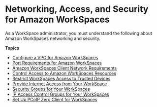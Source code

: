 # Networking, Access, and Security for Amazon WorkSpaces<a name="amazon-workspaces-networking"></a>

As a WorkSpace administrator, you must understand the following about Amazon WorkSpaces networking and security\.

**Topics**
+ [Configure a VPC for Amazon WorkSpaces](amazon-workspaces-vpc.md)
+ [Port Requirements for Amazon WorkSpaces](workspaces-port-requirements.md)
+ [Amazon WorkSpaces Client Network Requirements](workspaces-network-requirements.md)
+ [Control Access to Amazon WorkSpaces Resources](workspaces-access-control.md)
+ [Restrict WorkSpaces Access to Trusted Devices](trusted-devices.md)
+ [Provide Internet Access from Your WorkSpace](amazon-workspaces-internet-access.md)
+ [Security Groups for Your WorkSpaces](amazon-workspaces-security-groups.md)
+ [IP Access Control Groups for Your WorkSpaces](amazon-workspaces-ip-access-control-groups.md)
+ [Set Up PCoIP Zero Client for WorkSpaces](set-up-pcoip-zero-client.md)